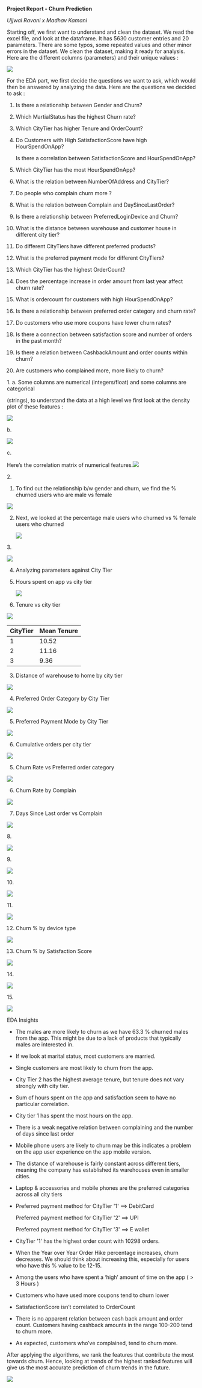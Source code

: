 ﻿**Project Report - Churn Prediction**

*Ujjwal Ravani x Madhav Kamani*

Starting off, we first want to understand and clean the dataset. We read the excel file, and look at the dataframe. It has 5630 customer entries and 20 parameters. There are some typos, some repeated values and other minor errors in the dataset. We clean the dataset, making it ready for analysis. Here are the different columns (parameters) and their unique values :

![](Aspose.Words.78e962b8-d757-41c7-b0b5-fac59d51fe6a.001.jpeg)

For the EDA part, we first decide the questions we want to ask, which would then be answered by analyzing the data. Here are the questions we decided to ask :

1. Is there a relationship between Gender and Churn?
1. Which MartialStatus has the highest Churn rate?
1. Which CityTier has higher Tenure and OrderCount?
1. Do Customers with High SatisfactionScore have high HourSpendOnApp?

   Is there a correlation between SatisfactionScore and HourSpendOnApp?

5. Which CityTier has the most HourSpendOnApp?
5. What is the relation between NumberOfAddress and CityTier?
5. Do people who complain churn more ?
5. What is the relation between Complain and DaySinceLastOrder?
5. Is there a relationship between PreferredLoginDevice and Churn?
5. What is the distance between warehouse and customer house in different city tier?
5. Do different CityTiers have different preferred products?
5. What is the preferred payment mode for different CityTiers?
5. Which CityTier has the highest OrderCount?
5. Does the percentage increase in order amount from last year affect churn rate?
5. What is ordercount for customers with high HourSpendOnApp?
5. Is there a relationship between preferred order category and churn rate?
5. Do customers who use more coupons have lower churn rates?
18. Is there a connection between satisfaction score and number of orders in the past month?
18. Is there a relation between CashbackAmount and order counts within churn?
18. Are customers who complained more, more likely to churn?

1\. a. Some columns are numerical (integers/float) and some columns are categorical

(strings), to understand the data at a high level we first look at the density plot of these features :

![](Aspose.Words.78e962b8-d757-41c7-b0b5-fac59d51fe6a.002.png)

b.

![](Aspose.Words.78e962b8-d757-41c7-b0b5-fac59d51fe6a.003.png)

c.

Here’s the correlation matrix of numerical features.![](Aspose.Words.78e962b8-d757-41c7-b0b5-fac59d51fe6a.004.jpeg)


2\.

1. To find out the relationship b/w gender and churn, we find the % churned users who are male vs female

![](Aspose.Words.78e962b8-d757-41c7-b0b5-fac59d51fe6a.005.png)

2. Next, we looked at the percentage male users who churned vs % female users who churned

   ![](Aspose.Words.78e962b8-d757-41c7-b0b5-fac59d51fe6a.006.jpeg)

3\.

![](Aspose.Words.78e962b8-d757-41c7-b0b5-fac59d51fe6a.007.jpeg)

4. Analyzing parameters against City Tier
1. Hours spent on app vs city tier

   ![](Aspose.Words.78e962b8-d757-41c7-b0b5-fac59d51fe6a.008.jpeg)


2. Tenure vs city tier

![](Aspose.Words.78e962b8-d757-41c7-b0b5-fac59d51fe6a.009.jpeg)



|CityTier|Mean Tenure|
| - | - |
|1|10\.52|
|2|11\.16|
|3|9\.36|

3. Distance of warehouse to home by city tier

![](Aspose.Words.78e962b8-d757-41c7-b0b5-fac59d51fe6a.010.jpeg)

4. Preferred Order Category by City Tier

![](Aspose.Words.78e962b8-d757-41c7-b0b5-fac59d51fe6a.011.png)

5. Preferred Payment Mode by City Tier

![](Aspose.Words.78e962b8-d757-41c7-b0b5-fac59d51fe6a.012.png)

6. Cumulative orders per city tier

![](Aspose.Words.78e962b8-d757-41c7-b0b5-fac59d51fe6a.013.png)

5. Churn Rate vs Preferred order category

![](Aspose.Words.78e962b8-d757-41c7-b0b5-fac59d51fe6a.014.jpeg)

6. Churn Rate by Complain

![](Aspose.Words.78e962b8-d757-41c7-b0b5-fac59d51fe6a.015.jpeg)

7. Days Since Last order vs Complain

![](Aspose.Words.78e962b8-d757-41c7-b0b5-fac59d51fe6a.016.jpeg)

8\.

![](Aspose.Words.78e962b8-d757-41c7-b0b5-fac59d51fe6a.017.jpeg)

9\.

![](Aspose.Words.78e962b8-d757-41c7-b0b5-fac59d51fe6a.018.png)

10\.

![](Aspose.Words.78e962b8-d757-41c7-b0b5-fac59d51fe6a.019.png)

11\.

![](Aspose.Words.78e962b8-d757-41c7-b0b5-fac59d51fe6a.020.png)

12. Churn % by device type

![](Aspose.Words.78e962b8-d757-41c7-b0b5-fac59d51fe6a.021.jpeg)

13. Churn % by Satisfaction Score

![](Aspose.Words.78e962b8-d757-41c7-b0b5-fac59d51fe6a.022.jpeg)

14\.

![](Aspose.Words.78e962b8-d757-41c7-b0b5-fac59d51fe6a.023.jpeg)

15\.

![](Aspose.Words.78e962b8-d757-41c7-b0b5-fac59d51fe6a.024.png)

EDA Insights

- The males are more likely to churn as we have 63.3 % churned males from the app. This might be due to a lack of products that typically males are interested in.
- If we look at marital status, most customers are married.


- Single customers are most likely to churn from the app.
- City Tier 2 has the highest average tenure, but tenure does not vary strongly with city tier.
- Sum of hours spent on the app and satisfaction seem to have no particular correlation.
- City tier 1 has spent the most hours on the app.
- There is a weak negative relation between complaining and the number of days since last order
- Mobile phone users are likely to churn may be this indicates a problem on the app user experience on the app mobile version.
- The distance of warehouse is fairly constant across different tiers, meaning the company has established its warehouses even in smaller cities.
- Laptop & accessories and mobile phones are the preferred categories across all city tiers
- Preferred payment method for CityTier '1' ==> DebitCard

  Preferred payment method for CityTier '2' ==> UPI

  Preferred payment method for CityTier '3' ==> E wallet

- CityTier '1' has the highest order count with 10298 orders.
- When the Year over Year Order Hike percentage increases, churn decreases. We should think about increasing this, especially for users who have this % value to be 12-15.
- Among the users who have spent a ‘high’ amount of time on the app ( > 3 Hours )
- Customers who have used more coupons tend to churn lower
- SatisfactionScore isn’t correlated to OrderCount
- There is no apparent relation between cash back amount and order count. Customers having cashback amounts in the range 100-200 tend to churn more.
- As expected, customers who’ve complained, tend to churn more.

After applying the algorithms, we rank the features that contribute the most towards churn. Hence, looking at trends of the highest ranked features will give us the most accurate prediction of churn trends in the future.

![](Aspose.Words.78e962b8-d757-41c7-b0b5-fac59d51fe6a.025.jpeg)
